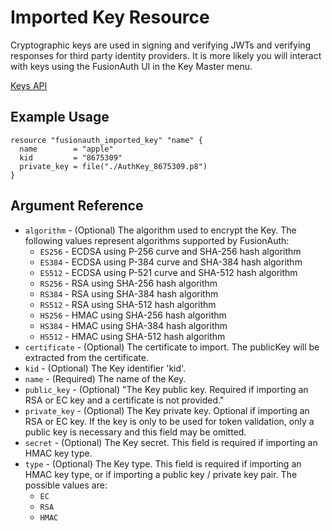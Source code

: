 # Imported Key Resource

Cryptographic keys are used in signing and verifying JWTs and verifying responses for third party identity providers. It is more likely you will interact with keys using the FusionAuth UI in the Key Master menu. 

[Keys API](https://fusionauth.io/docs/v1/tech/apis/keys)

## Example Usage

```hcl
resource "fusionauth_imported_key" "name" {
  name        = "apple"
  kid         = "8675309"
  private_key = file("./AuthKey_8675309.p8")
}
```

## Argument Reference

* `algorithm` - (Optional) The algorithm used to encrypt the Key. The following values represent algorithms supported by FusionAuth:
    - `ES256` - ECDSA using P-256 curve and SHA-256 hash algorithm
    - `ES384` - ECDSA using P-384 curve and SHA-384 hash algorithm
    - `ES512` - ECDSA using P-521 curve and SHA-512 hash algorithm
    - `RS256` - RSA using SHA-256 hash algorithm
    - `RS384` - RSA using SHA-384 hash algorithm
    - `RS512` - RSA using SHA-512 hash algorithm
    - `HS256` - HMAC using SHA-256 hash algorithm
    - `HS384` - HMAC using SHA-384 hash algorithm
    - `HS512` - HMAC using SHA-512 hash algorithm
* `certificate` - (Optional) The certificate to import. The publicKey will be extracted from the certificate.
* `kid` - (Optional) The Key identifier 'kid'.
* `name` - (Required) The name of the Key.
* `public_key` - (Optional) "The Key public key. Required if importing an RSA or EC key and a certificate is not provided."
* `private_key` - (Optional) The Key private key. Optional if importing an RSA or EC key. If the key is only to be used for token validation, only a public key is necessary and this field may be omitted.
* `secret` - (Optional) The Key secret. This field is required if importing an HMAC key type.
* `type` - (Optional) The Key type. This field is required if importing an HMAC key type, or if importing a public key / private key pair. The possible values are:
    - `EC`
    - `RSA`
    - `HMAC`